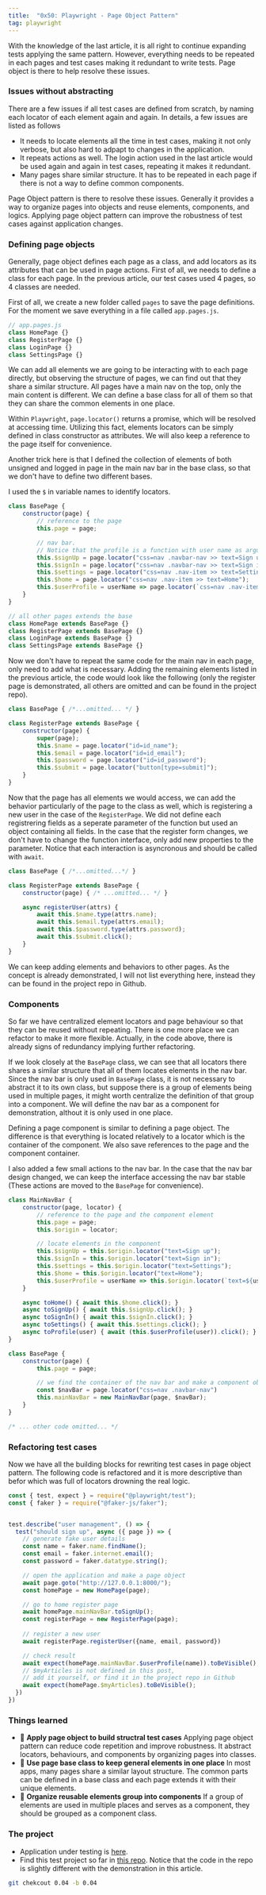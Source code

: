 ```yaml
---
title:  "0x50: Playwright - Page Object Pattern"
tag: playwright
---
```


With the knowledge of the last article, it is all right to continue expanding tests applying the same pattern. However, everything needs to be repeated in each pages and test cases making it redundant to write tests. Page object is there to help resolve these issues.


### Issues without abstracting

There are a few issues if all test cases are defined from scratch, by naming each locator of each element again and again. In details, a few issues are listed as follows

- It needs to locate elements all the time in test cases, making it not only verbose, but also hard to adpapt to changes in the application. 
- It repeats actions as well. The login action used in the last article would be used again and again in test cases, repeating it makes it redundant.
- Many pages share similar structure. It has to be repeated in each page if there is not a way to define common components.

Page Object pattern is there to resolve these issues. Generally it provides a way to organize pages into objects and reuse elements, components, and logics. Applying page object pattern can improve the robustness of test cases against application changes.

### Defining page objects
Generally, page object defines each page as a class, and add locators as its attributes that can be used in page actions. First of all, we needs to define a class for each page. In the previous article, our test cases used 4 pages, so 4 classes are needed.

First of all, we create a new folder called `pages` to save the page definitions. For the moment we save everything in a file called `app.pages.js`.

```javascript
// app.pages.js
class HomePage {}
class RegisterPage {}
class LoginPage {}
class SettingsPage {}
```

We can add all elements we are going to be interacting with to each page directly, but observing the structure of pages, we can find out that they share a similar structure. All pages have a main nav on the top, only the main content is different. We can define a base class for all of them so that they can share the common elements in one place.

Within `Playwright`, `page.locator()` returns a promise, which will be resolved at accessing time. Utilizing this fact, elements locators can be simply defined in class constructor as attributes. We will also keep a reference to the page itself for convenience.

Another trick here is that I defined the collection of elements of both unsigned and logged in page in the main nav bar in the base class, so that we don't have to define two different bases.

I used the `$` in variable names to identify locators.


```javascript
class BasePage {
    constructor(page) {
        // reference to the page
        this.page = page;

        // nav bar.
        // Notice that the profile is a function with user name as argument
        this.$signUp = page.locator("css=nav .navbar-nav >> text=Sign up");
        this.$signIn = page.locator("css=nav .navbar-nav >> text=Sign in");
        this.$settings = page.locator("css=nav .nav-item >> text=Settings");
        this.$home = page.locator("css=nav .nav-item >> text=Home");
        this.$userProfile = userName => page.locator(`css=nav .nav-item >> text=${userName}`);
    }
}

// all other pages extends the base
class HomePage extends BasePage {}
class RegisterPage extends BasePage {}
class LoginPage extends BasePage {}
class SettingsPage extends BasePage {}

```

Now we don't have to repeat the same code for the main nav in each page, only need to add what is necessary. Adding the remaining elements listed in the previous article, the code would look like the following (only the register page is demonstrated, all others are omitted and can be found in the project repo).

```javascript
class BasePage { /*...omitted... */ }

class RegisterPage extends BasePage {
    constructor(page) {
        super(page);
        this.$name = page.locator("id=id_name");
        this.$email = page.locator("id=id_email");
        this.$password = page.locator("id=id_password");
        this.$submit = page.locator("button[type=submit]");
    }
}
```

Now that the page has all elements we would access, we can add the behavior particularly of the page to the class as well, which is registering a new user in the case of the `RegisterPage`. We did not define each registrering fields as a seperate parameter of the function but used an object containing all fields. In the case that the register form changes, we don't have to change the function interface, only add new properties to the parameter. Notice that each interaction is asyncronous and should be called with `await`.

```javascript
class BasePage { /*...omitted...*/ }

class RegisterPage extends BasePage {
    constructor(page) { /* ...omitted... */ }

    async registerUser(attrs) {
        await this.$name.type(attrs.name);
        await this.$email.type(attrs.email);
        await this.$password.type(attrs.password);
        await this.$submit.click();
    }
}
```

We can keep adding elements and behaviors to other pages. As the concept is already demonstrated, I will not list everything here, instead they can be found in the project repo in Github.


### Components
So far we have centralized element locators and page behaviour so that they can be reused without repeating. There is one more place we can refactor to make it more flexible. Actually, in the code above, there is already signs of redundancy implying further refactoring.

If we look closely at the `BasePage` class, we can see that all locators there shares a similar structure that all of them locates elements in the nav bar. Since the nav bar is only used in `BasePage` class, it is not necessary to abstract it to its own class, but suppose there is a group of elements being used in multiple pages, it might worth centralize the definition of that group into a component. We will define the nav bar as a component for demonstration, althout it is only used in one place.

Defining a page component is similar to defining a page object. The difference is that everything is located relatively to a locator which is the container of the component. We also save references to the page and the component container.

I also added a few small actions to the nav bar. In the case that the nav bar design changed, we can keep the interface accessing the nav bar stable (These actions are moved to the `BasePage` for convenience).

```javascript
class MainNavBar {
    constructor(page, locator) {
        // reference to the page and the component element
        this.page = page;
        this.$origin = locator;

        // locate elements in the component
        this.$signUp = this.$origin.locator("text=Sign up");
        this.$signIn = this.$origin.locator("text=Sign in");
        this.$settings = this.$origin.locator("text=Settings");
        this.$home = this.$origin.locator("text=Home");
        this.$userProfile = userName => this.$origin.locator(`text=${userName}`);
    }

    async toHome() { await this.$home.click(); }
    async toSignUp() { await this.$signUp.click(); }
    async toSignIn() { await this.$signIn.click(); }
    async toSettings() { await this.$settings.click(); }
    async toProfile(user) { await (this.$userProfile(user)).click(); }
}

class BasePage {
    constructor(page) {
        this.page = page;

        // we find the container of the nav bar and make a component object from it
        const $navBar = page.locator("css=nav .navbar-nav")
        this.mainNavBar = new MainNavBar(page, $navBar);
    }    
}

/* ... other code omitted... */

```

### Refactoring test cases
Now we have all the building blocks for rewriting test cases in page object pattern. The following code is refactored and it is more descriptive than befor which was full of locators drowning the real logic.

```javascript
const { test, expect } = require("@playwright/test");
const { faker } = require("@faker-js/faker");


test.describe("user management", () => {
  test("should sign up", async ({ page }) => {
    // generate fake user details
    const name = faker.name.findName();
    const email = faker.internet.email();
    const password = faker.datatype.string();

    // open the application and make a page object
    await page.goto("http://127.0.0.1:8000/");
    const homePage = new HomePage(page);

    // go to home register page
    await homePage.mainNavBar.toSignUp();
    const registerPage = new RegisterPage(page);
    
    // register a new user
    await registerPage.registerUser({name, email, password})

    // check result
    await expect(homePage.mainNavBar.$userProfile(name)).toBeVisible();
    // $myArticles is not defined in this post, 
    // add it yourself, or find it in the project repo in Github
    await expect(homePage.$myArticles).toBeVisible(); 
  })
})
```

### Things learned
- :pushpin: **Apply page object to build structral test cases**
Applying page object pattern can reduce code repetition and improve robustness. It abstract locators, behaviours, and components by organizing pages into classes.
- :pushpin: **Use page base class to keep general elements in one place**
In most apps, many pages share a similar layout structure. The common parts can be defined in a base class and each page extends it with their unique elements.
- :pushpin: **Organize reusable elements group into components**
If a group of elements are used in multiple places and serves as a component, they should be grouped as a component class.

### The project
- Application under testing is [here](https://github.com/wei-y/realworld). 
- Find this test project so far in [this repo](https://github.com/wei-y/test-playwright-js). Notice that the code in the repo is slightly different with the demonstration in this article.

```bash
git chekcout 0.04 -b 0.04
```
